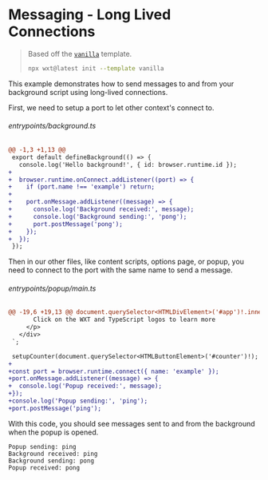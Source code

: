 <!-- Generated by scripts/generate-diffs.ts -->

# Messaging - Long Lived Connections

> Based off the [`vanilla`](https://github.com/wxt-dev/wxt/tree/main/templates/vanilla) template.
>
> ```sh
> npx wxt@latest init --template vanilla
> ```

This example demonstrates how to send messages to and from your background script using long-lived connections.

First, we need to setup a port to let other context's connect to.

###### entrypoints/background.ts

```diff
@@ -1,3 +1,13 @@
 export default defineBackground(() => {
   console.log('Hello background!', { id: browser.runtime.id });
+
+  browser.runtime.onConnect.addListener((port) => {
+    if (port.name !== 'example') return;
+
+    port.onMessage.addListener((message) => {
+      console.log('Background received:', message);
+      console.log('Background sending:', 'pong');
+      port.postMessage('pong');
+    });
+  });
 });
```

Then in our other files, like content scripts, options page, or popup, you need to connect to the port with the same name to send a message.

###### entrypoints/popup/main.ts

```diff
@@ -19,6 +19,13 @@ document.querySelector<HTMLDivElement>('#app')!.innerHTML = `
       Click on the WXT and TypeScript logos to learn more
     </p>
   </div>
 `;

 setupCounter(document.querySelector<HTMLButtonElement>('#counter')!);
+
+const port = browser.runtime.connect({ name: 'example' });
+port.onMessage.addListener((message) => {
+  console.log('Popup received:', message);
+});
+console.log('Popup sending:', 'ping');
+port.postMessage('ping');
```

With this code, you should see messages sent to and from the background when the popup is opened.

```
Popup sending: ping
Background received: ping
Background sending: pong
Popup received: pong
```
